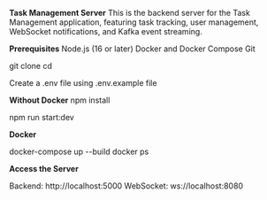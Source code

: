 **Task Management Server**
This is the backend server for the Task Management application, featuring task tracking, user management, WebSocket notifications, and Kafka event streaming.

**Prerequisites**
Node.js (16 or later)
Docker and Docker Compose
Git

git clone <repository-url>
cd <repository-name>

Create a .env file using .env.example file

**Without Docker**
npm install

npm run start:dev

**Docker**

docker-compose up --build
docker ps

**Access the Server**

Backend: http://localhost:5000
WebSocket: ws://localhost:8080


